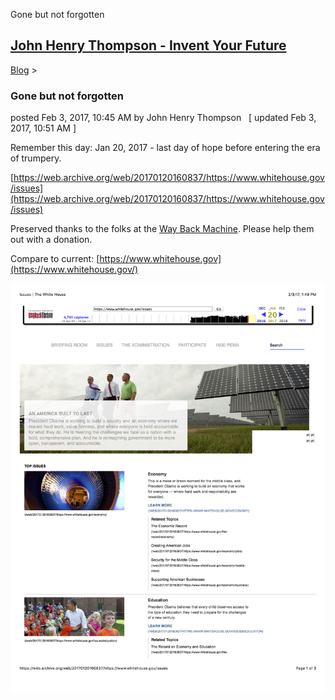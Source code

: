 Gone but not forgotten 

[John Henry Thompson - Invent Your Future](../index.html)
---------------------------------------------------------

    

[Blog](../z-blog-1.html)‎ > ‎

### Gone but not forgotten

posted Feb 3, 2017, 10:45 AM by John Henry Thompson   \[ updated Feb 3, 2017, 10:51 AM \]

Remember this day: Jan 20, 2017 \- last day of hope before entering the era of trumpery. 

  

[https://web.archive.org/web/20170120160837/https://www.whitehouse.gov/issues](https://web.archive.org/web/20170120160837/https://www.whitehouse.gov/issues)

Preserved thanks to the folks at the [Way Back Machine](https://archive.org/web/). Please help them out with a donation.

  

Compare to current: [https://www.whitehouse.gov](https://www.whitehouse.gov/)

  

[![](../_/rsrc/1486147852403/z-blog-1/gonebutnotforgotten/Issues%20-%20The%20White%20House.png)](http://www.johnhenrythompson.com/z-blog-1/gonebutnotforgotten/Issues%20%7C%20The%20White%20House.png?attredirects=0)

  

